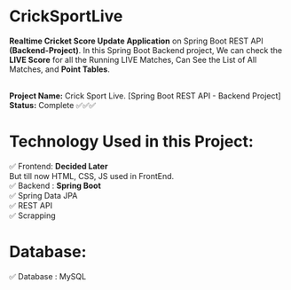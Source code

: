 # CrickSportLive
<b>Realtime Cricket Score Update Application</b> on Spring Boot REST API <b>(Backend-Project)</b>. In this Spring Boot Backend project, We can check the <b>LIVE Score</b> for all the Running LIVE Matches, Can See the List of All Matches, and <b>Point Tables</b>. 

<br>
<b> Project Name:</b> Crick Sport Live. [Spring Boot REST API - Backend Project]<br>
<b>Status:</b> Complete ✅✅✅


# Technology Used in this Project:
  ✅ Frontend: <b>Decided Later</b><br> But till now HTML, CSS, JS used in FrontEnd. <br>
  ✅ Backend : <b>Spring Boot</b><br>
  ✅ Spring Data JPA  
  ✅ REST API<br>
  ✅ Scrapping

# Database:
  ✅ Database : MySQL
  
  
